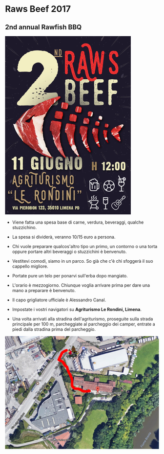 # Raws Beef 2017
## 2nd annual Rawfish BBQ

![bbq flyer](https://github.com/batdevis/rawsbeef/raw/master/rawsbeef.jpg)

* Viene fatta una spesa base di carne, verdura, beveraggi, qualche stuzzichino.
* La spesa si dividerà, veranno 10/15 euro a persona.
* Chi vuole preparare qualcos'altro tipo un primo, un contorno o una torta oppure portare altri beveraggi o stuzzichini è benvenuto.
 
* Vestitevi comodi, siamo in un parco. So già che c'è chi sfoggerà il suo cappello migliore.
* Portate pure un telo per ponarvi sull'erba dopo mangiato.
* L'orario è mezzogiorno. Chiunque voglia arrivare prima per dare una mano a preparare è benvenuto.
* Il capo grigliatore ufficiale è Alessandro Canal.
 
* Impostate i vostri navigatori su **Agriturismo Le Rondini, Limena**.
* Una volta arrivati alla stradina dell'agriturismo, proseguite sulla strada principale per 100 m, parcheggiate al parcheggio dei camper, entrate a piedi dalla stradina prima del parcheggio.

![park and walk](https://github.com/batdevis/rawsbeef/raw/master/agripath.png)
